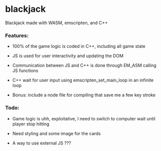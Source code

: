 # blackjack

Blackjack made with WASM, emscripten, and C++


### Features:

- 100% of the game logic is coded in C++, including all game state

- JS is used for user interactivity and updating the DOM

- Communication between JS and C++ is done through EM_ASM calling JS functions

- C++ wait for user input using emscripten_set_main_loop in an infinite loop

- Bonus: include a node file for compiling that save me a few key stroke


### Todo:

- Game logic is uhh, exploitative, I need to switch to computer wait until player stop hitting

- Need styling and some image for the cards

- A way to use external JS ???
